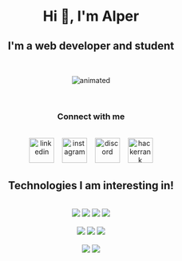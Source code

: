 <h1 align="center">Hi 🤙, I'm Alper</h1>

<h2 align="center">I'm a web developer and student</h2>
<br>

<p align="center">
  <img src="https://media.giphy.com/media/LmNwrBhejkK9EFP504/giphy.gif" alt="animated" />
</p>

<br>

<h3 align="center">Connect with me</h3>
<br>
<div align="center">
<img src='https://cdn.jsdelivr.net/npm/simple-icons@3.0.1/icons/linkedin.svg' alt='linkedin' href="https://www.linkedin.com/in/alperkapusizoglu/" height='50'> 
&nbsp;&nbsp;
<img src='https://cdn.jsdelivr.net/npm/simple-icons@3.0.1/icons/instagram.svg' alt='instagram' href="https://www.instagram.com/alperkpszoglu/" height='50'>
&nbsp;&nbsp;
<img src='https://cdn.jsdelivr.net/npm/simple-icons@3.0.1/icons/discord.svg' alt='discord' href="https://discord.gg/TkjQjcsAbF" height='50'> 
&nbsp;&nbsp;
 <img src='https://cdn.jsdelivr.net/npm/simple-icons@3.0.1/icons/hackerrank.svg' alt='hackerrank' href="https://www.hackerrank.com/alperkapusizogl1" height='50'>
</div>

<h2 align="center">Technologies I am interesting in!</h2>

<br/>
<div align="center">
<img src="https://img.shields.io/badge/node.js%20-%2343853D.svg?&style=for-the-badge&logo=node.js&logoColor=white"/>
<img src="https://img.shields.io/badge/typescript%20-%23007ACC.svg?&style=for-the-badge&logo=typescript&logoColor=white"/>

<img src="https://img.shields.io/badge/c%23%20-%23239120.svg?&style=for-the-badge&logo=c-sharp&logoColor=white"/>

<img src="https://img.shields.io/badge/go-%2300ADD8.svg?&style=for-the-badge&logo=go&logoColor=white"/>
</div>
<br/>
<div align="center">
<img src="https://img.shields.io/badge/react%20-%2320232a.svg?&style=for-the-badge&logo=react&logoColor=%2361DAFB"/>

<img src="https://img.shields.io/badge/vuejs%20-%2335495e.svg?&style=for-the-badge&logo=vue.js&logoColor=%234FC08D"/>

<img src="https://img.shields.io/badge/git%20-%23F05033.svg?&style=for-the-badge&logo=git&logoColor=white"/>
</div>
<br/>
<div align="center">
<img src="https://img.shields.io/badge/html5%20-%23E34F26.svg?&style=for-the-badge&logo=html5&logoColor=white"/>
<img src="https://img.shields.io/badge/css3%20-%231572B6.svg?&style=for-the-badge&logo=css3&logoColor=white"/>
</div>

<br/>